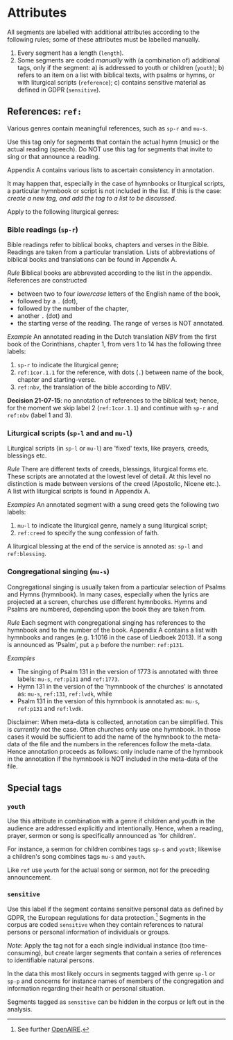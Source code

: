 # Attributes

All segments are labelled with additional attributes according to the following rules; some of these attributes must be labelled manually.

1. Every segment has a length (`length`).
2. Some segments are coded *manually* with (a combination of) additional tags, only if the segment:
    a) is addressed to youth or children (`youth`);
    b) refers to an item on a list with biblical texts, with psalms or hymns, or with liturgical scripts (`reference`);
    c) contains sensitive material as defined in GDPR (`sensitive`).

## References: `ref:`
Various genres contain meaningful references, such as `sp-r` and `mu-s`.

Use this tag only for segments that contain the actual hymn (music) or the actual reading (speech). Do NOT use this tag for segments that invite to sing or that announce a reading.

Appendix A contains various lists to ascertain consistency in annotation.

It may happen that, especially in the case of hymnbooks or liturgical scripts, a particular hymnbook or script is not included in the list. If this is the case: *create a new tag, and add the tag to a list to be discussed*.

Apply to the following liturgical genres:

### Bible readings (`sp-r`)
Bible readings refer to biblical books, chapters and verses in the Bible. Readings are taken from a particular translation. Lists of abbreviations of biblical books and translations can be found in Appendix A.

*Rule* Biblical books are abbrevated according to the list in the appendix. References are constructed  

- between two to four *lowercase* letters of the English name of the book, 
- followed by a `.` (dot), 
- followed by the number of the chapter, 
- another `.` (dot) and 
- the starting verse of the reading. The range of verses is NOT annotated.

*Example* An annotated reading in the Dutch translation *NBV* from the first book of the Corinthians, chapter 1, from vers 1 to 14 has the following three labels:

1. `sp-r` to indicate the liturgical genre;
2. `ref:1cor.1.1` for the reference, with dots (`.`) between name of the book, chapter and starting-verse.
3. `ref:nbv`, the translation of the bible according to *NBV*.

**Decision 21-07-15**: no annotation of references to the biblical text; hence, for the moment we skip label 2 (`ref:1cor.1.1`) and continue with `sp-r` and `ref:nbv` (label 1 and 3).

### Liturgical scripts (`sp-l` and and `mu-l`)
Liturgical scripts (in `sp-l` or `mu-l`) are 'fixed' texts, like prayers, creeds, blessings etc.

*Rule* There are different texts of creeds, blessings, liturgical forms etc. These scripts are annotated at the lowest level of detail. At this level no distinction is made between versions of the creed (Apostolic, Nicene etc.). A list with liturgical scripts is found in Appendix A.

*Examples* An annotated segment with a sung creed gets the following two labels:

1. `mu-l` to indicate the liturgical genre, namely a sung liturgical script;
2. `ref:creed` to specify the sung confession of faith.

A liturgical blessing at the end of the service is annoted as: `sp-l` and `ref:blessing`.

### Congregational singing (`mu-s`)
Congregational singing is usually taken from a particular selection of Psalms and Hymns (hymnbook). In many cases, especially when the lyrics are projected at a screen, churches use different hymnbooks. Hymns and Psalms are numbered, depending upon the book they are taken from.

*Rule* Each segment with congregational singing has references to the hymnbook and to the number of the book. Appendix A contains a list with hymnbooks and ranges (e.g. 1:1016 in the case of Liedboek 2013). If a song is announced as 'Psalm', put a `p` before the number: `ref:p131`.

*Examples*

* The singing of Psalm 131 in the version of 1773 is annotated with three labels: `mu-s`, `ref:p131` and `ref:1773`.
* Hymn 131 in the version of the 'hymnbook of the churches' is annotated as: `mu-s`, `ref:131`, `ref:lvdk`, while
* Psalm 131 in the version of this hymnbook is annotated as: `mu-s`, `ref:p131` and `ref:lvdk`.

Disclaimer: When meta-data is collected, annotation can be simplified. This is *currently* not the case. Often churches only use one hymnbook. In those cases it would be sufficient to add the name of the hymnbook to the meta-data of the file and the numbers in the references follow the meta-data. Hence annotation proceeds as follows: only include name of the hymnbook in the annotation if the hymnbook is NOT included in the meta-data of the file.

## Special tags

### `youth`
Use this attribute in combination with a genre if children and youth in the audience are addressed explicitly and intentionally. Hence, when a reading, prayer, sermon or song is specifically announced as 'for children'.

For instance, a sermon for children combines tags `sp-s` and `youth`; likewise a children's song combines tags `mu-s` and `youth`.

Like `ref` use `youth` for the actual song or sermon, not for the preceding announcement.

### `sensitive`
Use this label if the segment contains sensitive personal data as defined by  GDPR, the European regulations for data protection.[^gdpr] Segments in the corpus are coded `sensitive` when they contain references to natural persons or personal information of individuals or groups.

*Note*: Apply the tag not for a each single individual instance (too time-consuming), but create larger segments that contain a series of references to identifiable natural persons.

[^gdpr]: See further  [OpenAIRE](https://www.openaire.eu/sensitive-data-guide).

In the data this most likely occurs in segments tagged with genre `sp-l` or `sp-p` and concerns for instance names of members of the congregation and information regarding their health or personal situation.

Segments tagged as `sensitive` can be hidden in the corpus or left out in the analysis.
